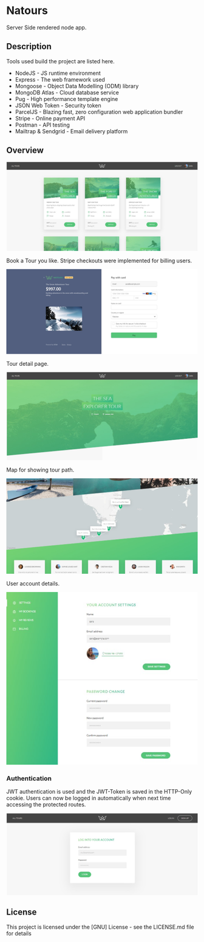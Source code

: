 # Natours

Server Side rendered node app.

## Description

Tools used build the project are listed here.

- NodeJS - JS runtime environment
- Express - The web framework used
- Mongoose - Object Data Modelling (ODM) library
- MongoDB Atlas - Cloud database service
- Pug - High performance template engine
- JSON Web Token - Security token
- ParcelJS - Blazing fast, zero configuration web application bundler
- Stripe - Online payment API
- Postman - API testing
- Mailtrap & Sendgrid - Email delivery platform

## Overview

![home-ui](./pics/home.jpg)

Book a Tour you like. Stripe checkouts were implemented for billing users.

![home](./pics/stripe.jpg)

Tour detail page.

![home](./pics/tour.jpg)

Map for showing tour path.

![home](./pics/mapbox.jpg)

User account details.

![home](./pics/user.jpg)

### Authentication

JWT authentication is used and the JWT-Token is saved in the HTTP-Only cookie. Users can now be logged in automatically when next time accessing the protected routes.

![auth](./pics/login.jpg)

## License

This project is licensed under the [GNU] License - see the LICENSE.md file for details
